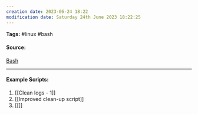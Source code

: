 ```yaml
---
creation date: 2023-06-24 18:22
modification date: Saturday 24th June 2023 18:22:25
---
```


**Tags:** #linux #bash

#### Source:
[Bash](https://tldp.org/LDP/abs/html/)

--------------------------------------

#### Example Scripts:

1. [[Clean logs - 1]]
2. [[Improved clean-up script]]
3. [[]]